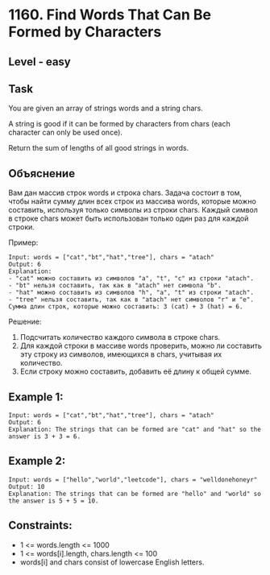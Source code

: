 # 1160. Find Words That Can Be Formed by Characters


## Level - easy


## Task
You are given an array of strings words and a string chars.

A string is good if it can be formed by characters from chars (each character can only be used once).

Return the sum of lengths of all good strings in words.


## Объяснение
Вам дан массив строк words и строка chars. 
Задача состоит в том, чтобы найти сумму длин всех строк из массива words, 
которые можно составить, используя только символы из строки chars. 
Каждый символ в строке chars может быть использован только один раз для каждой строки.

Пример:  
```
Input: words = ["cat","bt","hat","tree"], chars = "atach"
Output: 6
Explanation: 
- "cat" можно составить из символов "a", "t", "c" из строки "atach".
- "bt" нельзя составить, так как в "atach" нет символа "b".
- "hat" можно составить из символов "h", "a", "t" из строки "atach".
- "tree" нельзя составить, так как в "atach" нет символов "r" и "e".
Сумма длин строк, которые можно составить: 3 (cat) + 3 (hat) = 6.
```

Решение:
1. Подсчитать количество каждого символа в строке chars.
2. Для каждой строки в массиве words проверить, можно ли составить эту строку из символов, имеющихся в chars, учитывая их количество.
3. Если строку можно составить, добавить её длину к общей сумме.


## Example 1:
```
Input: words = ["cat","bt","hat","tree"], chars = "atach"
Output: 6
Explanation: The strings that can be formed are "cat" and "hat" so the answer is 3 + 3 = 6.
```


## Example 2:
```
Input: words = ["hello","world","leetcode"], chars = "welldonehoneyr"
Output: 10
Explanation: The strings that can be formed are "hello" and "world" so the answer is 5 + 5 = 10.
```


## Constraints:
- 1 <= words.length <= 1000
- 1 <= words[i].length, chars.length <= 100
- words[i] and chars consist of lowercase English letters.